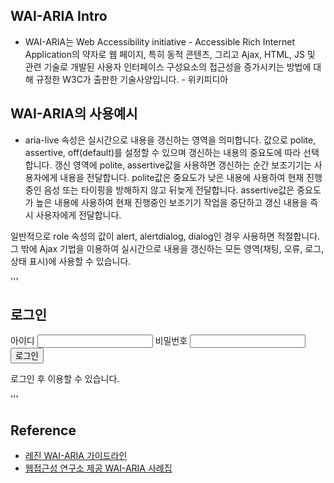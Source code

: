 ## WAI-ARIA Intro

* WAI-ARIA는 Web Accessibility initiative - Accessible Rich Internet Application의 약자로 웹 페이지, 특히 동적 콘텐츠, 그리고 Ajax, HTML, JS 및 관련 기술로 개발된 사용자 인터페이스 구성요소의 접근성을 증가시키는 방법에 대해 규정한 W3C가 출판한 기술사양입니다. - 위키피디아



## WAI-ARIA의 사용예시
* aria-live 속성은 실시간으로 내용을 갱신하는 영역을 의미합니다. 값으로 polite, assertive, off(default)를 설정할 수 있으며 갱신하는 내용의 중요도에 따라 선택합니다. 갱신 영역에 polite, assertive값을 사용하면 갱신하는 순간 보조기기는 사용자에게 내용을 전달합니다. polite값은 중요도가 낮은 내용에 사용하여 현재 진행중인 음성 또는 타이핑을 방해하지 않고 뒤늦게 전달합니다. assertive값은 중요도가 높은 내용에 사용하여 현재 진행중인 보조기기 작업을 중단하고 갱신 내용을 즉시 사용자에게 전달합니다.

일반적으로 role 속성의 값이 alert, alertdialog, dialog인 경우 사용하면 적절합니다. 그 밖에 Ajax 기법을 이용하여 실시간으로 내용을 갱신하는 모든 영역(채팅, 오류, 로그, 상태 표시)에 사용할 수 있습니다.

'''
<!-- O: 대화상자 -->
<section role="dialog" aria-live="polite" aria-modal="true" aria-labelledby="TITLE">
    <h2 id="TITLE">로그인</h2>
    <form>
        <label for="ID">아이디</label>
        <input id="ID">
        <label for="PW">비밀번호</label>
        <input id="PW" type="password">
        <button>로그인</button>
    </form>
</section>

<!-- O: 알럿 -->
<div role="alert" aria-live="assertive">
    <p>로그인 후 이용할 수 있습니다.</p>
</div>
'''

## Reference
- [레진 WAI-ARIA 가이드라인](https://github.com/lezhin/accessibility/blob/master/aria/README.md)
- [웹접근성 연구소 제공 WAI-ARIA 사례집](https://www.wah.or.kr:444/_Upload/pds2/WAI-ARIA%20%EC%82%AC%EB%A1%80%EC%A7%91(%EC%98%A8%EB%9D%BC%EC%9D%B8%ED%8C%90).pdf)
